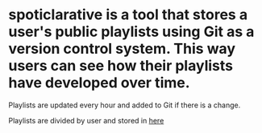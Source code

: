 # spoticlarative is a tool that stores a user's public playlists using Git as a version control system. This way users can see how their playlists have developed over time.
Playlists are updated every hour and added to Git if there is a change. 

Playlists are divided by user and stored in [here](https://github.com/jaimehisao/playlists)
